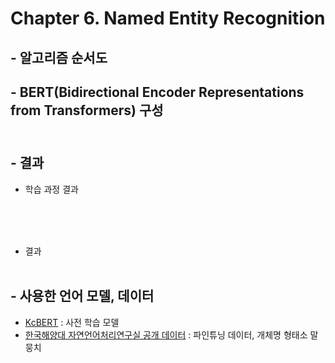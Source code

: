 # Chapter 6. Named Entity Recognition

## - 알고리즘 순서도

## - BERT(Bidirectional Encoder Representations from Transformers) 구성<br><br>


## - 결과
- 학습 과정 결과<br><br>

<br><br>
-  결과<br><br>


## - 사용한 언어 모델, 데이터
- [KcBERT](https://github.com/Beomi/KcBERT) : 사전 학습 모델
- [한국해양대 자연언어처리연구실 공개 데이터](https://github.com/kmounlp/NER) : 파인튜닝 데이터, 개체명 형태소 말뭉치